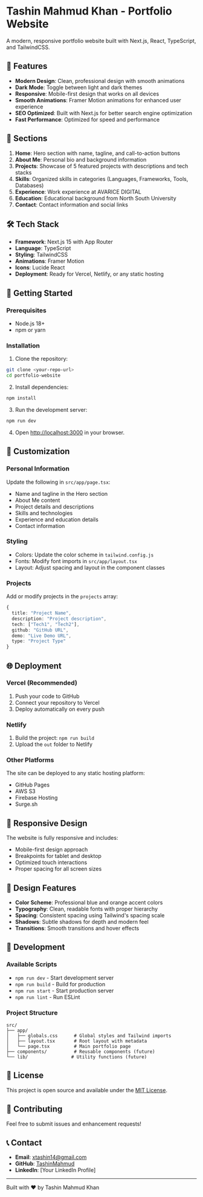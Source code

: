# Tashin Mahmud Khan - Portfolio Website

A modern, responsive portfolio website built with Next.js, React, TypeScript, and TailwindCSS.

## 🚀 Features

- **Modern Design**: Clean, professional design with smooth animations
- **Dark Mode**: Toggle between light and dark themes
- **Responsive**: Mobile-first design that works on all devices
- **Smooth Animations**: Framer Motion animations for enhanced user experience
- **SEO Optimized**: Built with Next.js for better search engine optimization
- **Fast Performance**: Optimized for speed and performance

## 📱 Sections

1. **Home**: Hero section with name, tagline, and call-to-action buttons
2. **About Me**: Personal bio and background information
3. **Projects**: Showcase of 5 featured projects with descriptions and tech stacks
4. **Skills**: Organized skills in categories (Languages, Frameworks, Tools, Databases)
5. **Experience**: Work experience at AVARICE DIGITAL
6. **Education**: Educational background from North South University
7. **Contact**: Contact information and social links

## 🛠️ Tech Stack

- **Framework**: Next.js 15 with App Router
- **Language**: TypeScript
- **Styling**: TailwindCSS
- **Animations**: Framer Motion
- **Icons**: Lucide React
- **Deployment**: Ready for Vercel, Netlify, or any static hosting

## 🚀 Getting Started

### Prerequisites

- Node.js 18+ 
- npm or yarn

### Installation

1. Clone the repository:
```bash
git clone <your-repo-url>
cd portfolio-website
```

2. Install dependencies:
```bash
npm install
```

3. Run the development server:
```bash
npm run dev
```

4. Open [http://localhost:3000](http://localhost:3000) in your browser.

## 📝 Customization

### Personal Information
Update the following in `src/app/page.tsx`:
- Name and tagline in the Hero section
- About Me content
- Project details and descriptions
- Skills and technologies
- Experience and education details
- Contact information

### Styling
- Colors: Update the color scheme in `tailwind.config.js`
- Fonts: Modify font imports in `src/app/layout.tsx`
- Layout: Adjust spacing and layout in the component classes

### Projects
Add or modify projects in the `projects` array:
```typescript
{
  title: "Project Name",
  description: "Project description",
  tech: ["Tech1", "Tech2"],
  github: "GitHub URL",
  demo: "Live Demo URL",
  type: "Project Type"
}
```

## 🌐 Deployment

### Vercel (Recommended)
1. Push your code to GitHub
2. Connect your repository to Vercel
3. Deploy automatically on every push

### Netlify
1. Build the project: `npm run build`
2. Upload the `out` folder to Netlify

### Other Platforms
The site can be deployed to any static hosting platform:
- GitHub Pages
- AWS S3
- Firebase Hosting
- Surge.sh

## 📱 Responsive Design

The website is fully responsive and includes:
- Mobile-first design approach
- Breakpoints for tablet and desktop
- Optimized touch interactions
- Proper spacing for all screen sizes

## 🎨 Design Features

- **Color Scheme**: Professional blue and orange accent colors
- **Typography**: Clean, readable fonts with proper hierarchy
- **Spacing**: Consistent spacing using Tailwind's spacing scale
- **Shadows**: Subtle shadows for depth and modern feel
- **Transitions**: Smooth transitions and hover effects

## 🔧 Development

### Available Scripts

- `npm run dev` - Start development server
- `npm run build` - Build for production
- `npm run start` - Start production server
- `npm run lint` - Run ESLint

### Project Structure

```
src/
├── app/
│   ├── globals.css      # Global styles and Tailwind imports
│   ├── layout.tsx       # Root layout with metadata
│   └── page.tsx         # Main portfolio page
├── components/          # Reusable components (future)
└── lib/                # Utility functions (future)
```

## 📄 License

This project is open source and available under the [MIT License](LICENSE).

## 🤝 Contributing

Feel free to submit issues and enhancement requests!

## 📞 Contact

- **Email**: xtashin14@gmail.com
- **GitHub**: [TashinMahmud](https://github.com/TashinMahmud)
- **LinkedIn**: [Your LinkedIn Profile]

---

Built with ❤️ by Tashin Mahmud Khan
